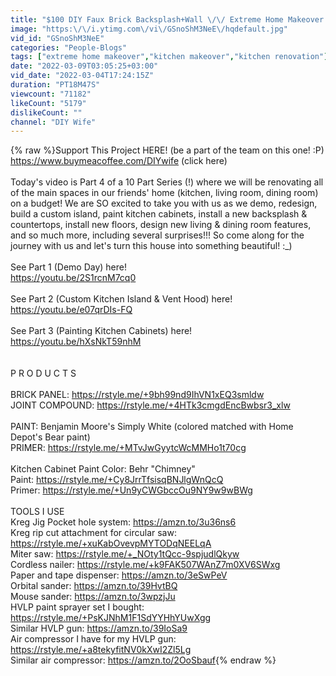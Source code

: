 ```yaml
---
title: "$100 DIY Faux Brick Backsplash+Wall \/\/ Extreme Home Makeover Part 4 \/\/ House Renovation"
image: "https:\/\/i.ytimg.com\/vi\/GSnoShM3NeE\/hqdefault.jpg"
vid_id: "GSnoShM3NeE"
categories: "People-Blogs"
tags: ["extreme home makeover","kitchen makeover","kitchen renovation"]
date: "2022-03-09T03:05:25+03:00"
vid_date: "2022-03-04T17:24:15Z"
duration: "PT18M47S"
viewcount: "71182"
likeCount: "5179"
dislikeCount: ""
channel: "DIY Wife"
---
```

{% raw %}Support This Project HERE!  (be a part of the team on this one! :P)<br /><a rel="nofollow" target="blank" href="https://www.buymeacoffee.com/DIYwife">https://www.buymeacoffee.com/DIYwife</a> (click here)<br /><br />Today's video is Part 4 of a 10 Part Series (!) where we will be renovating all of the main spaces in our friends' home (kitchen, living room, dining room) on a budget!  We are SO excited to take you with us as we demo, redesign, build a custom island, paint kitchen cabinets, install a new backsplash &amp; countertops, install new floors, design new living &amp; dining room features, and so much more, including several surprises!!!  So come along for the journey with us and let's turn this house into something beautiful! :_)<br /><br />See Part 1 (Demo Day) here!<br /><a rel="nofollow" target="blank" href="https://youtu.be/2S1rcnM7cq0">https://youtu.be/2S1rcnM7cq0</a><br /><br />See Part 2 (Custom Kitchen Island &amp; Vent Hood) here!<br /><a rel="nofollow" target="blank" href="https://youtu.be/e07qrDIs-FQ">https://youtu.be/e07qrDIs-FQ</a><br /><br />See Part 3 (Painting Kitchen Cabinets) here!<br /><a rel="nofollow" target="blank" href="https://youtu.be/hXsNkT59nhM">https://youtu.be/hXsNkT59nhM</a><br /><br /><br />P R O D U C T S <br /><br />BRICK PANEL: <a rel="nofollow" target="blank" href="https://rstyle.me/+9bh99nd9IhVN1xEQ3smldw">https://rstyle.me/+9bh99nd9IhVN1xEQ3smldw</a><br />JOINT COMPOUND: <a rel="nofollow" target="blank" href="https://rstyle.me/+4HTk3cmgdEncBwbsr3_xlw">https://rstyle.me/+4HTk3cmgdEncBwbsr3_xlw</a><br /><br />PAINT: Benjamin Moore's Simply White (colored matched with Home Depot's Bear paint)<br />PRIMER: <a rel="nofollow" target="blank" href="https://rstyle.me/+MTvJwGyytcWcMMHo1t70cg">https://rstyle.me/+MTvJwGyytcWcMMHo1t70cg</a><br /><br />Kitchen Cabinet Paint Color: Behr &quot;Chimney&quot;<br />Paint: <a rel="nofollow" target="blank" href="https://rstyle.me/+Cy8JrrTfsisqBNJlgWnQcQ">https://rstyle.me/+Cy8JrrTfsisqBNJlgWnQcQ</a><br />Primer: <a rel="nofollow" target="blank" href="https://rstyle.me/+Un9yCWGbccOu9NY9w9wBWg">https://rstyle.me/+Un9yCWGbccOu9NY9w9wBWg</a><br /><br />TOOLS I USE<br />Kreg Jig Pocket hole system: <a rel="nofollow" target="blank" href="https://amzn.to/3u36ns6">https://amzn.to/3u36ns6</a><br />Kreg rip cut attachment for circular saw: <a rel="nofollow" target="blank" href="https://rstyle.me/+xuKabOvevpMYTODqNEELqA">https://rstyle.me/+xuKabOvevpMYTODqNEELqA</a><br />Miter saw: <a rel="nofollow" target="blank" href="https://rstyle.me/+_NOty1tQcc-9spjudlQkyw">https://rstyle.me/+_NOty1tQcc-9spjudlQkyw</a><br />Cordless nailer: <a rel="nofollow" target="blank" href="https://rstyle.me/+k9FAK507WAnZ7m0XV6SWxg">https://rstyle.me/+k9FAK507WAnZ7m0XV6SWxg</a><br />Paper and tape dispenser: <a rel="nofollow" target="blank" href="https://amzn.to/3eSwPeV">https://amzn.to/3eSwPeV</a><br />Orbital sander: <a rel="nofollow" target="blank" href="https://amzn.to/39HvtBQ">https://amzn.to/39HvtBQ</a><br />Mouse sander: <a rel="nofollow" target="blank" href="https://amzn.to/3wpzjJu">https://amzn.to/3wpzjJu</a><br />HVLP paint sprayer set I bought: <a rel="nofollow" target="blank" href="https://rstyle.me/+PsKJNhM1F1SdYYHhYUwXgg">https://rstyle.me/+PsKJNhM1F1SdYYHhYUwXgg</a><br />Similar HVLP gun: <a rel="nofollow" target="blank" href="https://amzn.to/39IoSa9">https://amzn.to/39IoSa9</a><br />Air compressor I have for my HVLP gun: <a rel="nofollow" target="blank" href="https://rstyle.me/+a8tekyfitNV0kXwI2Zl5Lg">https://rstyle.me/+a8tekyfitNV0kXwI2Zl5Lg</a><br />Similar air compressor: <a rel="nofollow" target="blank" href="https://amzn.to/2OoSbauf">https://amzn.to/2OoSbauf</a>{% endraw %}

